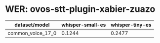 
# WER: ovos-stt-plugin-xabier-zuazo
|dataset/model|whisper-small-es|whisper-tiny-es|
|-|-|-|
| common_voice_17_0 | 0.1244 | 0.2477 |